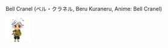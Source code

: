Bell Cranel (ベル・クラネル, Beru Kuraneru, Anime: Bell Cranel)

![Bell Cranel](BellCranel64SD.png "Bell Cranel")
